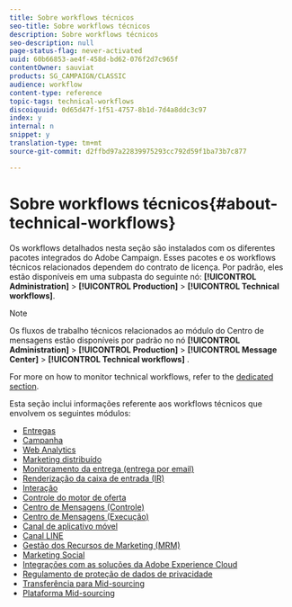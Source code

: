 ```yaml
---
title: Sobre workflows técnicos
seo-title: Sobre workflows técnicos
description: Sobre workflows técnicos
seo-description: null
page-status-flag: never-activated
uuid: 60b66853-ae4f-458d-bd62-076f2d7c965f
contentOwner: sauviat
products: SG_CAMPAIGN/CLASSIC
audience: workflow
content-type: reference
topic-tags: technical-workflows
discoiquuid: 0d65d47f-1f51-4757-8b1d-7d4a8ddc3c97
index: y
internal: n
snippet: y
translation-type: tm+mt
source-git-commit: d2ffbd97a22839975293cc792d59f1ba73b7c877

---
```



# Sobre workflows técnicos{#about-technical-workflows}

Os workflows detalhados nesta seção são instalados com os diferentes pacotes integrados do Adobe Campaign. Esses pacotes e os workflows técnicos relacionados dependem do contrato de licença. Por padrão, eles estão disponíveis em uma subpasta do seguinte nó: **[!UICONTROL Administration]** > **[!UICONTROL Production]** > **[!UICONTROL Technical workflows]**.

>[!NOTE]
>
>Os fluxos de trabalho técnicos relacionados ao módulo do Centro de mensagens estão disponíveis por padrão no nó **[!UICONTROL Administration]** > **[!UICONTROL Production]** > **[!UICONTROL Message Center]** > **[!UICONTROL Technical workflows]** .

For more on how to monitor technical workflows, refer to the [dedicated section](../../workflow/using/monitoring-technical-workflows.md).

Esta seção inclui informações referente aos workflows técnicos que envolvem os seguintes módulos:

* [Entregas](../../workflow/using/deliveries.md)
* [Campanha](../../workflow/using/campaign.md)
* [Web Analytics](../../workflow/using/web-analytics.md)
* [Marketing distribuído](../../workflow/using/distributed-marketing.md)
* [Monitoramento da entrega (entrega por email)](../../workflow/using/email-deliverability.md)
* [Renderização da caixa de entrada (IR)](../../workflow/using/inbox-rendering.md)
* [Interação](../../workflow/using/interaction.md)
* [Controle do motor de oferta](../../workflow/using/control-of-offer-engine.md)
* [Centro de Mensagens (Controle)](../../workflow/using/message-center--control-.md)
* [Centro de Mensagens (Execução)](../../workflow/using/message-center--execution-.md)
* [Canal de aplicativo móvel](../../workflow/using/mobile-app-channel.md)
* [Canal LINE](../../workflow/using/line-channel.md)
* [Gestão dos Recursos de Marketing (MRM)](../../workflow/using/marketing-resources--mrm-.md)
* [Marketing Social](../../workflow/using/social-marketing.md)
* [Integrações com as soluções da Adobe Experience Cloud](../../workflow/using/integrations-with-adobe-experience-cloud-solutions.md)
* [Regulamento de proteção de dados de privacidade](../../workflow/using/general-data-protection-regulation--gdpr-.md)
* [Transferência para Mid-sourcing](../../workflow/using/transfer-to-mid-sourcing.md)
* [Plataforma Mid-sourcing](../../workflow/using/mid-sourcing-platform.md)
